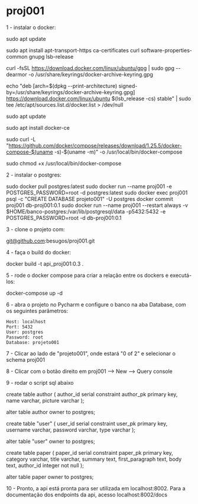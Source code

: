# proj001

1 - instalar o docker:
  
  sudo apt update

  sudo apt install apt-transport-https ca-certificates curl software-properties-common gnupg lsb-release

  curl -fsSL https://download.docker.com/linux/ubuntu/gpg | sudo gpg --dearmor -o /usr/share/keyrings/docker-archive-keyring.gpg

  echo   "deb [arch=$(dpkg --print-architecture) signed-by=/usr/share/keyrings/docker-archive-keyring.gpg] https://download.docker.com/linux/ubuntu   $(lsb_release -cs) stable" | sudo tee /etc/apt/sources.list.d/docker.list > /dev/null

  sudo apt update

  sudo apt install docker-ce  

  sudo curl -L "https://github.com/docker/compose/releases/download/1.25.5/docker-compose-$(uname -s)-$(uname -m)" -o /usr/local/bin/docker-compose  
  
  sudo chmod +x /usr/local/bin/docker-compose  




2 - instalar o postgres:

sudo docker pull postgres:latest
sudo docker run --name proj001 -e POSTGRES_PASSWORD=root -d postgres:latest
sudo docker exec proj001 psql -c "CREATE DATABASE projeto001" -U postgres
docker commit proj001 db-proj001:0.1
sudo docker run --name proj001 --restart always -v $HOME/banco-postgres:/var/lib/postgresql/data -p5432:5432 -e POSTGRES_PASSWORD=root -d db-proj001:0.1


3 - clone o projeto com:

git@github.com:besugos/proj001.git


4 - faça o build do docker:

docker build -t api_proj001:0.3 .


5 - rode o docker compose para criar a relação entre os dockers e executá-los:

docker-compose up -d


6 - abra o projeto no Pycharm e configure o banco na aba Database, com os seguintes parâmetros:

    Host: localhost
    Port: 5432
    User: postgres
    Password: root
    Database: projeto001


7 - Clicar ao lado de "projeto001", onde estará "0 of 2" e selecionar o schema proj001


8 - Clicar com o botão direito em proj001 --> New --> Query console


9 - rodar o script sql abaixo


create table author
(
    author_id serial
        constraint author_pk
            primary key,
    name      varchar,
    picture   varchar
);

alter table author
    owner to postgres;

create table "user"
(
    user_id  serial
        constraint user_pk
            primary key,
    username varchar,
    password varchar,
    type     varchar
);

alter table "user"
    owner to postgres;

create table paper
(
    paper_id        serial
        constraint paper_pk
            primary key,
    category        varchar,
    title           varchar,
    summary         text,
    first_paragraph text,
    body            text,
    author_id       integer not null
);

alter table paper
    owner to postgres;


10 - Pronto, a api está pronta para ser utilizada em localhost:8002. Para a documentação dos endpoints da api, acesso localhost:8002/docs
